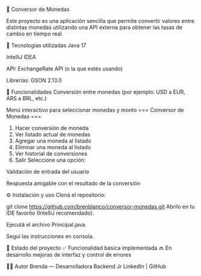 💱 Conversor de Monedas

Este proyecto es una aplicación sencilla que permite convertir valores entre distintas monedas utilizando una API externa para obtener las tasas de cambio en tiempo real.

🚀 Tecnologías utilizadas Java 17

IntelliJ IDEA

API: ExchangeRate API (o la que estés usando)

Librerías: GSON 2.13.0

🧠 Funcionalidades Conversión entre monedas (por ejemplo: USD a EUR, ARS a BRL, etc.)

Menú interactivo para seleccionar monedas y monto
         === Conversor de Monedas ===
   1. Hacer conversión de moneda
   2. Ver listado actual de monedas
   3. Agregar una moneda al listado
   4. Eliminar una moneda al listado
   5. Ver historial de conversiones
   6. Salir
      Seleccione una opción: 


Validación de entrada del usuario

Respuesta amigable con el resultado de la conversión

⚙️ Instalación y uso Cloná el repositorio:

git clone https://github.com/brenblanco/conversor-monedas.git Abrilo en tu IDE favorito (IntelliJ recomendado).

Ejecutá el archivo Principal.java.

Seguí las instrucciones en consola.

📌 Estado del proyecto ✅ Funcionalidad básica implementada 🔜 En desarrollo mejoras de interfaz y control de errores

🙋‍♀️ Autor Brenda — Desarrolladora Backend Jr LinkedIn | GitHub
